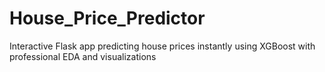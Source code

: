 # House_Price_Predictor
Interactive Flask app predicting house prices instantly using XGBoost with professional EDA and visualizations
